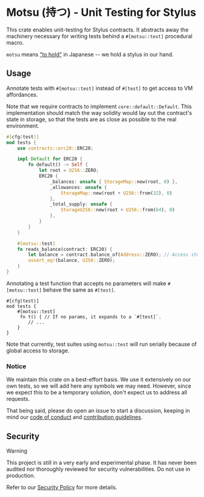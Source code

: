 # Motsu (持つ) - Unit Testing for Stylus

This crate enables unit-testing for Stylus contracts. It abstracts away the
machinery necessary for writing tests behind a `#[motsu::test]` procedural
macro.

`motsu` means ["to hold"](https://jisho.org/word/%E6%8C%81%E3%81%A4) in
Japanese -- we hold a stylus in our hand.

## Usage

Annotate tests with `#[motsu::test]` instead of `#[test]` to get access to VM
affordances.

Note that we require contracts to implement `core::default::Default`. This
implementation should match the way solidity would lay out the contract's state
in storage, so that the tests are as close as possible to the real environment.

```rust
#[cfg(test)]
mod tests {
    use contracts::erc20::ERC20;

    impl Default for ERC20 {
        fn default() -> Self {
            let root = U256::ZERO;
            ERC20 {
                _balances: unsafe { StorageMap::new(root, 0) },
                _allowances: unsafe {
                    StorageMap::new(root + U256::from(32), 0)
                },
                _total_supply: unsafe {
                    StorageU256::new(root + U256::from(64), 0)
                },
            }
        }
    }

    #[motsu::test]
    fn reads_balance(contract: ERC20) {
        let balance = contract.balance_of(Address::ZERO); // Access storage.
        assert_eq!(balance, U256::ZERO);
    }
}
```

Annotating a test function that accepts no parameters will make `#[motsu::test]`
behave the same as `#[test]`.

```rust,ignore
#[cfg(test)]
mod tests {
    #[motsu::test]
     fn t() { // If no params, it expands to a `#[test]`.
        // ...
    }
}
```

Note that currently, test suites using `motsu::test` will run serially because
of global access to storage.

### Notice

We maintain this crate on a best-effort basis. We use it extensively on our own
tests, so we will add here any symbols we may need. However, since we expect
this to be a temporary solution, don't expect us to address all requests.

That being said, please do open an issue to start a discussion, keeping in mind
our [code of conduct] and [contribution guidelines].

[code of conduct]: ../../CODE_OF_CONDUCT.md
[contribution guidelines]: ../../CONTRIBUTING.md

## Security

> [!WARNING]
> This project is still in a very early and experimental phase. It has never
> been audited nor thoroughly reviewed for security vulnerabilities. Do not use
> in production.

Refer to our [Security Policy](../../SECURITY.md) for more details.
